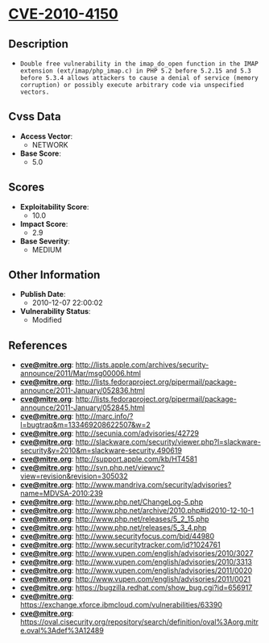 
# [CVE-2010-4150](http://lists.apple.com/archives/security-announce/2011/Mar/msg00006.html)

## Description

- `Double free vulnerability in the imap_do_open function in the IMAP extension (ext/imap/php_imap.c) in PHP 5.2 before 5.2.15 and 5.3 before 5.3.4 allows attackers to cause a denial of service (memory corruption) or possibly execute arbitrary code via unspecified vectors.`

## Cvss Data

- **Access Vector**:
  - NETWORK
- **Base Score**:
  - 5.0

## Scores

- **Exploitability Score**:
  - 10.0
- **Impact Score**:
  - 2.9
- **Base Severity**:
  - MEDIUM

## Other Information

- **Publish Date**:
  - 2010-12-07 22:00:02
- **Vulnerability Status**:
  - Modified

## References

- **cve@mitre.org**: http://lists.apple.com/archives/security-announce/2011/Mar/msg00006.html
- **cve@mitre.org**: http://lists.fedoraproject.org/pipermail/package-announce/2011-January/052836.html
- **cve@mitre.org**: http://lists.fedoraproject.org/pipermail/package-announce/2011-January/052845.html
- **cve@mitre.org**: http://marc.info/?l=bugtraq&m=133469208622507&w=2
- **cve@mitre.org**: http://secunia.com/advisories/42729
- **cve@mitre.org**: http://slackware.com/security/viewer.php?l=slackware-security&y=2010&m=slackware-security.490619
- **cve@mitre.org**: http://support.apple.com/kb/HT4581
- **cve@mitre.org**: http://svn.php.net/viewvc?view=revision&revision=305032
- **cve@mitre.org**: http://www.mandriva.com/security/advisories?name=MDVSA-2010:239
- **cve@mitre.org**: http://www.php.net/ChangeLog-5.php
- **cve@mitre.org**: http://www.php.net/archive/2010.php#id2010-12-10-1
- **cve@mitre.org**: http://www.php.net/releases/5_2_15.php
- **cve@mitre.org**: http://www.php.net/releases/5_3_4.php
- **cve@mitre.org**: http://www.securityfocus.com/bid/44980
- **cve@mitre.org**: http://www.securitytracker.com/id?1024761
- **cve@mitre.org**: http://www.vupen.com/english/advisories/2010/3027
- **cve@mitre.org**: http://www.vupen.com/english/advisories/2010/3313
- **cve@mitre.org**: http://www.vupen.com/english/advisories/2011/0020
- **cve@mitre.org**: http://www.vupen.com/english/advisories/2011/0021
- **cve@mitre.org**: https://bugzilla.redhat.com/show_bug.cgi?id=656917
- **cve@mitre.org**: https://exchange.xforce.ibmcloud.com/vulnerabilities/63390
- **cve@mitre.org**: https://oval.cisecurity.org/repository/search/definition/oval%3Aorg.mitre.oval%3Adef%3A12489
